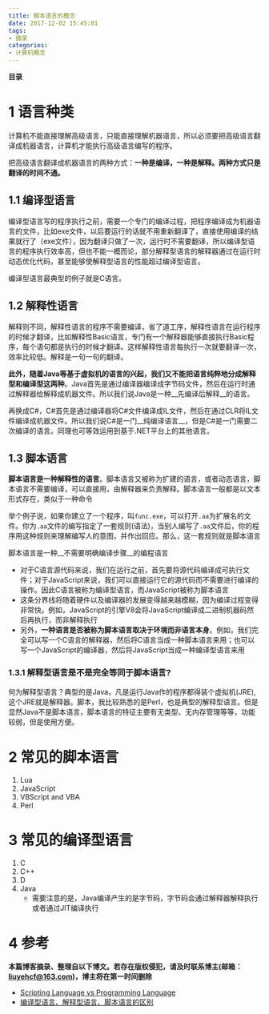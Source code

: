 ```yaml
---
title: 脚本语言的概念
date: 2017-12-02 15:45:01
tags: 
- 摘录
categories: 
- 计算机概念
---
```


__目录__

<!-- toc -->
<!--more-->

# 1 语言种类

计算机不能直接理解高级语言，只能直接理解机器语言，所以必须要把高级语言翻译成机器语言，计算机才能执行高级语言编写的程序。

把高级语言翻译成机器语言的两种方式：__一种是编译，一种是解释。两种方式只是翻译的时间不通。__

## 1.1 编译型语言

编译型语言写的程序执行之前，需要一个专门的编译过程，把程序编译成为机器语言的文件，比如exe文件，以后要运行的话就不用重新翻译了，直接使用编译的结果就行了（exe文件），因为翻译只做了一次，运行时不需要翻译，所以编译型语言的程序执行效率高，但也不能一概而论，部分解释型语言的解释器通过在运行时动态优化代码，甚至能够使解释型语言的性能超过编译型语言。

编译型语言最典型的例子就是C语言。

## 1.2 解释性语言

解释则不同，解释性语言的程序不需要编译，省了道工序，解释性语言在运行程序的时候才翻译，比如解释性Basic语言，专门有一个解释器能够直接执行Basic程序，每个语句都是执行的时候才翻译。这样解释性语言每执行一次就要翻译一次，效率比较低。解释是一句一句的翻译。

__此外，随着Java等基于虚拟机的语言的兴起，我们又不能把语言纯粹地分成解释型和编译型这两种__。Java首先是通过编译器编译成字节码文件，然后在运行时通过解释器给解释成机器文件。所以我们说Java是一种__先编译后解释__的语言。

再换成C#，C#首先是通过编译器将C#文件编译成IL文件，然后在通过CLR将IL文件编译成机器文件。所以我们说C#是一门__纯编译语言__，但是C#是一门需要二次编译的语言。同理也可等效运用到基于.NET平台上的其他语言。

## 1.3 脚本语言

__脚本语言是一种解释性的语言__。脚本语言又被称为扩建的语言，或者动态语言，脚本语言不需要编译，可以直接用，由解释器来负责解释。脚本语言一般都是以文本形式存在，类似于一种命令

举个例子说，如果你建立了一个程序，叫`func.exe`，可以打开`.aa`为扩展名的文件。你为`.aa`文件的编写指定了一套规则(语法)，当别人编写了`.aa`文件后，你的程序用这种规则来理解编写人的意图，并作出回应。那么，这一套规则就是脚本语言

脚本语言是一种__不需要明确编译步骤__的编程语言

* 对于C语言源代码来说，我们在运行之前，首先要将源代码编译成可执行文件；对于JavaScript来说，我们可以直接运行它的源代码而不需要进行编译的操作。因此C语言被称为编译型语言，而JavaScript被称为脚本语言
* 这条分界线将随着硬件以及编译器的发展变得越来越模糊，因为编译过程变得非常快。例如，JavaScript的引擎V8会将JavaScript编译成二进制机器码然后再执行，而非解释执行
* 另外，__一种语言是否被称为脚本语言取决于环境而非语言本身__。例如，我们完全可以写一个C语言的解释器，然后将C语言当成一种脚本语言来用；也可以写一个JavaScript的编译器，然后将JavaScript当成一种编译型语言来用

### 1.3.1 解释型语言是不是完全等同于脚本语言? 

何为解释型语言？典型的是Java，凡是运行Java作的程序都得装个虚拟机(JRE),这个JRE就是解释器。脚本，我比较熟悉的是Perl，也是典型的解释型语言。但是显然Java不是脚本语言，脚本语言的特征主要有无类型、无内存管理等等，功能较弱，但是使用方便。

# 2 常见的脚本语言

1. Lua
1. JavaScript
1. VBScript and VBA
1. Perl

# 3 常见的编译型语言

1. C
1. C++
1. D
1. Java
    * 需要注意的是，Java编译产生的是字节码，字节码会通过解释器解释执行或者通过JIT编译执行

# 4 参考

__本篇博客摘录、整理自以下博文。若存在版权侵犯，请及时联系博主(邮箱：liuyehcf@163.com)，博主将在第一时间删除__

* [Scripting Language vs Programming Language](https://stackoverflow.com/questions/17253545/scripting-language-vs-programming-language)
* [编译型语言、解释型语言、脚本语言的区别](http://blog.csdn.net/u011026329/article/details/51119402)
